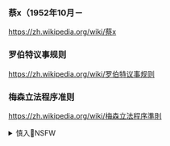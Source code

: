 ### 蔡x（1952年10月－
https://zh.wikipedia.org/wiki/蔡x

### 罗伯特议事规则
https://zh.wikipedia.org/wiki/罗伯特议事规则

### 梅森立法程序准则
https://zh.wikipedia.org/wiki/梅森立法程序準則

<details><summary>慎入🔞NSFW</summary>

Not Safe For Work
![](https://upload.wikimedia.org/wikipedia/commons/thumb/d/d3/Biohazard_Symbol_Specification.png/210px-Biohazard_Symbol_Specification.png)

<details><summary><b>风险自理Use At Your Own Risk🈲</summary>

### 蔡xxjp不下台zg体z将全面瓦解
https://www.dw.com/zh/蔡xxjp不下台-zg体z将全面瓦解/a-54668815

蔡z坦言，xjp的“恐怖统治”并非源自于他的q势，这种作法反而突显他的极度不安。她说：“xjp是全g产d内最不安的人，这也是为何他对g产d内进行这麽多批清算。握有绝对q力的人总认为其他人想要夺走他的q力。

蔡x还说，目前zgd内的政治氛围是，下级干部向上司分享讯息时，总是隐藏事实，仅分享上司想听的部分。她认为，这导致g产d向上呈报的讯息都是错误的，zg领d层在做决策时，也缺乏科学丶m主丶公开与透明的决策过程。

### 蔡x（1952年10月－
https://zh.wikipedia.org/wiki/蔡x

两个极端倾向，一是固守被斯大林扭曲的马克思主义，奉为主流意识形态，这会窒息zd的思想活力。二是认为马克思主义已经无用，无法指导zgg产d，应该将其抛弃。她认为zgg内许多人对马克思主义理论存在曲解，由于“东方传统农耕文化对于人的理解，是整体地理解成gj的人、d的人、集体的人，必然就要强调q威，容易把人当成工具，人的主体性容易失落。

马克思传入中国时，处在m族生死存亡的历史背景下，按照马克思的分析，是以m族矛盾形式表现出来的阶级矛盾，因此阶级斗争理论就好用。久而久之，zgg产d人就把阶级斗争理论看作是马克思主义理论的全部。mzd曾经说过，马克思主义的道理千头万绪，归根到底就是一句话，‘造反有理’。

她认为zg所普及的马克思主义是斯大林解释过的版本，《联g（布）d史简明教程》是d内高级干部的必读书，其观点抽掉“人”而把历史解释成一个概念性的东西。蔡霞尤其反对斯大林解释过的马克思主义，认为它最终演变成维护专z的意识形态工具，而非推动sh进步、实现sh公平和hz利益的思想武器

### 前zyd校教授斥x黑l大”遭开除d籍剥夺退休待遇
https://www.voachinese.com/a/retired-professor-cai-xia-expelled-from-party-20200817/5546531.html

从修x开始，我们可以看到这个d事实上已经是z治僵尸，明摆着修x从d内程序上它就是不合法的，绑架了十八届三zq会，在三zq会前的两天抢着抛出取消任期制的说法，迫使三z全h像咽狗屎一样咽下去，三zq会那么多zy委员，居然没有一个人敢在三zq会上把这个问题提出来，所以这个d本身已经是一个z治僵尸。”

她接着批评说，“而一个人，一个主要领d，可以凭着他掌握了刀把子，枪杆子，然后手里又捏住了体z本身所造成的g员贪腐，d内已经没有任何人q和法治保障d员干部的q利这两条。所以9000万d员成了n隶和个人使用的工具

蔡x还痛斥，“不支持实体经济，就成了罪名，然后妄议zy，就成了个罪名，对d不老实，这也叫罪名。哪里还有一点法治的味道，zd哪里还有一点zd的感觉，完全成了一个黑bl大，想怎么处置手底下的奴才，他就怎么处置。所以我说这个党d已经是个z治僵尸了……全d围着一个人转，这还叫zd吗？早就不是zd了，他就是一个黑bl大。

蔡x在发言的最后对毫无作为导致的后果做出预测说，“现在如果不解决这个人，我们就只能看着体制自由落体，等着他自由落体着地，硬着陆，shb溃，然后从头开始，我觉得很大的可能性就是这一条。我自己个人认为到今年年底，明年上半年，经济会b到底……等到钱都糟蹋光了，扛不住了，g内矛盾四起的时候……5年之内我们还能看到zg还要经历一次大的l世

</details>
</details>
